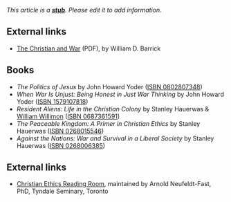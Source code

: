 *This article is a **[stub](http://www.theopedia.com/Category:Theopedia_stubs "Category:Theopedia stubs")**. Please edit it to add information.*
## External links

-   [The Christian and War](http://www.tms.edu/tmsj/tmsj11k.pdf)
    (PDF), by William D. Barrick

## Books

-   *The Politics of Jesus* by John Howard Yoder
    ([ISBN 0802807348](http://www.theopedia.com/Special:BookSources/0802807348))
-   *When War Is Unjust: Being Honest in Just War Thinking* by John
    Howard Yoder
    ([ISBN 1579107818](http://www.theopedia.com/Special:BookSources/1579107818))
-   *Resident Aliens: Life in the Christian Colony* by Stanley
    Hauerwas & [William Willimon](William_Willimon "William Willimon")
    ([ISBN 0687361591](http://www.theopedia.com/Special:BookSources/0687361591))
-   *The Peaceable Kingdom: A Primer in Christian Ethics* by
    Stanley Hauerwas
    ([ISBN 0268015546](http://www.theopedia.com/Special:BookSources/0268015546))
-   *Against the Nations: War and Survival in a Liberal Society* by
    Stanley Hauerwas
    ([ISBN 0268006385](http://www.theopedia.com/Special:BookSources/0268006385))

## External links

-   [Christian Ethics Reading Room](http://www.tyndale.ca/seminary/mtsmodular/viewpage.php?pid=35),
    maintained by Arnold Neufeldt-Fast, PhD, Tyndale Seminary, Toronto



